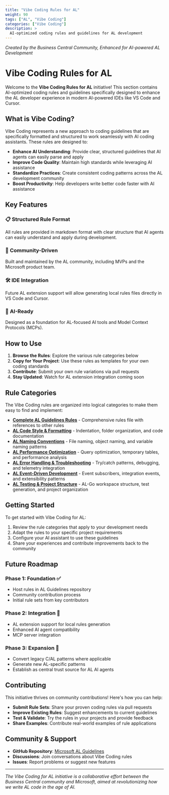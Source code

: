 ```yaml
---
title: "Vibe Coding Rules for AL"
weight: 90
tags: ["AL", "Vibe Coding"]
categories: ["Vibe Coding"]
description: >
  AI-optimized coding rules and guidelines for AL development
---
```


_Created by the Business Central Community, Enhanced for AI-powered AL Development_

# Vibe Coding Rules for AL

Welcome to the **Vibe Coding Rules for AL** initiative! This section contains AI-optimized coding rules and guidelines specifically designed to enhance the AL developer experience in modern AI-powered IDEs like VS Code and Cursor.

## What is Vibe Coding?

Vibe Coding represents a new approach to coding guidelines that are specifically formatted and structured to work seamlessly with AI coding assistants. These rules are designed to:

- **Enhance AI Understanding**: Provide clear, structured guidelines that AI agents can easily parse and apply
- **Improve Code Quality**: Maintain high standards while leveraging AI assistance
- **Standardize Practices**: Create consistent coding patterns across the AL development community
- **Boost Productivity**: Help developers write better code faster with AI assistance

## Key Features

### 📋 **Structured Rule Format**
All rules are provided in markdown format with clear structure that AI agents can easily understand and apply during development.

### 🔄 **Community-Driven**
Built and maintained by the AL community, including MVPs and the Microsoft product team.

### 🛠️ **IDE Integration**
Future AL extension support will allow generating local rules files directly in VS Code and Cursor.

### 🤖 **AI-Ready**
Designed as a foundation for AL-focused AI tools and Model Context Protocols (MCPs).

## How to Use

1. **Browse the Rules**: Explore the various rule categories below
2. **Copy for Your Project**: Use these rules as templates for your own coding standards
3. **Contribute**: Submit your own rule variations via pull requests
4. **Stay Updated**: Watch for AL extension integration coming soon

## Rule Categories

The Vibe Coding rules are organized into logical categories to make them easy to find and implement:

- **[Complete AL Guidelines Rules](al-guidelines-rules/)** - Comprehensive rules file with references to other rules
- **[AL Code Style & Formatting](al-code-style/)** - Indentation, folder organization, and code documentation
- **[AL Naming Conventions](al-naming-conventions/)** - File naming, object naming, and variable naming patterns
- **[AL Performance Optimization](al-performance/)** - Query optimization, temporary tables, and performance analysis
- **[AL Error Handling & Troubleshooting](al-error-handling/)** - Try/catch patterns, debugging, and telemetry integration
- **[AL Event-Driven Development](al-events/)** - Event subscribers, integration events, and extensibility patterns
- **[AL Testing & Project Structure](al-testing/)** - AL-Go workspace structure, test generation, and project organization

## Getting Started

To get started with Vibe Coding for AL:

1. Review the rule categories that apply to your development needs
2. Adapt the rules to your specific project requirements
3. Configure your AI assistant to use these guidelines
4. Share your experiences and contribute improvements back to the community

## Future Roadmap

### Phase 1: Foundation ✅
- Host rules in AL Guidelines repository
- Community contribution process
- Initial rule sets from key contributors

### Phase 2: Integration 🔄
- AL extension support for local rules generation
- Enhanced AI agent compatibility
- MCP server integration

### Phase 3: Expansion 🚀
- Convert legacy C/AL patterns where applicable
- Generate new AL-specific patterns
- Establish as central trust source for AL AI agents

## Contributing

This initiative thrives on community contributions! Here's how you can help:

- **Submit Rule Sets**: Share your proven coding rules via pull requests
- **Improve Existing Rules**: Suggest enhancements to current guidelines
- **Test & Validate**: Try the rules in your projects and provide feedback
- **Share Examples**: Contribute real-world examples of rule applications

## Community & Support

- **GitHub Repository**: [Microsoft AL Guidelines](https://github.com/microsoft/alguidelines)
- **Discussions**: Join conversations about Vibe Coding rules
- **Issues**: Report problems or suggest new features

---

*The Vibe Coding for AL initiative is a collaborative effort between the Business Central community and Microsoft, aimed at revolutionizing how we write AL code in the age of AI.* 